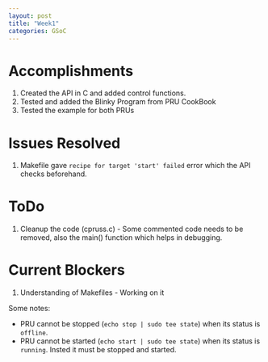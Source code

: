 ```yaml
---
layout: post
title: "Week1"
categories: GSoC
---
```

# Accomplishments
1. Created the API in C and added control functions.
2. Tested and added the Blinky Program from PRU CookBook
3. Tested the example for both PRUs


# Issues Resolved
1. Makefile gave `recipe for target 'start' failed` error which the API checks beforehand.

# ToDo
1. Cleanup the code (cpruss.c) - Some commented code needs to be removed, also the main() function which helps in debugging.

# Current Blockers
1. Understanding of Makefiles - Working on it

Some notes:
- PRU cannot be stopped (`echo stop | sudo tee state`) when its status is `offline`.
- PRU cannot be started (`echo start | sudo tee state`) when its status is `running`. Insted it must be stopped and started.
